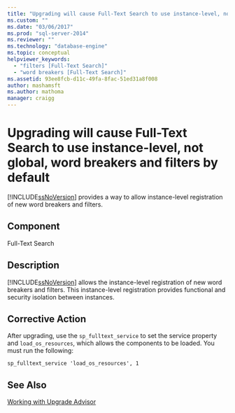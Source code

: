 ```yaml
---
title: "Upgrading will cause Full-Text Search to use instance-level, not global, word breakers and filters by default | Microsoft Docs"
ms.custom: ""
ms.date: "03/06/2017"
ms.prod: "sql-server-2014"
ms.reviewer: ""
ms.technology: "database-engine"
ms.topic: conceptual
helpviewer_keywords: 
  - "filters [Full-Text Search]"
  - "word breakers [Full-Text Search]"
ms.assetid: 93ee8fcb-d11c-49fa-8fac-51ed31a8f008
author: mashamsft
ms.author: mathoma
manager: craigg
---
```

# Upgrading will cause Full-Text Search to use instance-level, not global, word breakers and filters by default
  [!INCLUDE[ssNoVersion](../../includes/ssnoversion-md.md)] provides a way to allow instance-level registration of new word breakers and filters.  
  
## Component  
 Full-Text Search  
  
## Description  
 [!INCLUDE[ssNoVersion](../../includes/ssnoversion-md.md)] allows the instance-level registration of new word breakers and filters. This instance-level registration provides functional and security isolation between instances.  
  
## Corrective Action  
 After upgrading, use the `sp_fulltext_service` to set the service property and `load_os_resources`, which allows the components to be loaded. You must run the following:  
  
 `sp_fulltext_service 'load_os_resources', 1`  
  
## See Also  
 [Working with Upgrade Advisor](../../../2014/sql-server/install/working-with-upgrade-advisor.md)  
  
  
